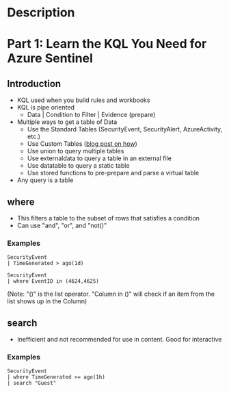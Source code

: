 # Description

# Part 1: Learn the KQL You Need for Azure Sentinel

## Introduction

- KQL used when you build rules and workbooks
- KQL is pipe oriented 
    - Data | Condition to Filter | Evidence (prepare)
- Multiple ways to get a table of Data
    - Use the Standard Tables (SecurityEvent, SecurityAlert, AzureActivity, etc.)
    - Use Custom Tables ([blog post on how](https://techcommunity.microsoft.com/t5/azure-sentinel/azure-sentinel-creating-custom-connectors/ba-p/864060))
    - Use union to query multiple tables
    - Use externaldata to query a table in an external file
    - Use datatable to query a static table 
    - Use stored functions to pre-prepare and parse a virtual table
- Any query is a table

## where

- This filters a table to the subset of rows that satisfies a condition
- Can use "and", "or", and "not()"

### Examples

```
SecurityEvent
| TimeGenerated > ago(1d)
```

```
SecurityEvent
| where EventID in (4624,4625)
```

(Note: "()" is the list operator. "Column in ()" will check if an item from the list shows up in the Column)

## search

- Inefficient and not recommended for use in content. Good for interactive 

### Examples

```
SecurityEvent
| where TimeGenerated >= ago(1h)
| search "Guest"
```






